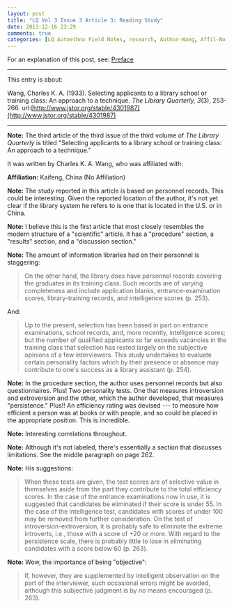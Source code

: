```yaml
---
layout: post
title: "LQ Vol 3 Issue 3 Article 3: Reading Study"
date: 2013-12-16 23:29
comments: true
categories: [LQ Autoethno Field Notes, research, Author-Wang, Affil-No Affil]
---
```


For an explanation of this post, see:
[Preface](/blog/2013/08/14/lq-autoethnography-research-journal-preface/)

---

This entry is about:

Wang, Charles K. A. (1933). Selecting applicants to a
library school or training class: An approach to a
technique. *The Library Quarterly, 3*(3), 253-266.
url:[http://www.jstor.org/stable/4301987](http://www.jstor.org/stable/4301987)

---

**Note:** The third article of the third issue of the
third volume of *The Library Quarterly* is titled
"Selecting applicants to a library school or training
class: An approach to a technique."

It was written by Charles K. A. Wang, who was affiliated
with:

**Affiliation:** Kaifeng, China (No Affiliation)

**Note:** The study reported in this article is based on
personnel records. This could be interesting. Given the
reported location of the author, it's not yet clear if
the library system he refers to is one that is located
in the U.S. or in China.

**Note:** I believe this is the first article that most
closely resembles the modern structure of a "scientific"
article. It has a "procedure" section, a "results"
section, and a "discussion section."

**Note:** The amount of information libraries had on
their personnel is staggering:

> On the other hand, the library does have personnel
> records covering the graduates in its training class.
> Such records are of varying completeness and include
> application blanks, entrance-examination scores,
> library-training records, and intelligence scores (p.
> 253).

And:

> Up to the present, selection has been based in part on
> entrance examinations, school records, and, more
> recently, intelligence scores; but the number of
> qualified applicants so far exceeds vacancies in the
> training class that selection has rested largely on
> the subjective opinions of a few interviewers. This
> study undertakes to evaluate certain personality
> factors which by their presence or absence may
> contribute to one's success as a library assistant (p.
> 254).

**Note:** In the procedure section, the author uses
personnel records but also questionnaires. Plus! Two
personality tests. One that measures introversion and
extroversion and the other, which the author developed,
that measures "persistence." Plus!! An efficiency rating
was devised --- to measure how efficient a person was at
books or with people, and so could be placed in the
appropriate position. This is incredible.

**Note:** Interesting correlations throughout.

**Note:** Although it's not labeled, there's essentially
a section that discusses limitations. See the middle
paragraph on page 262.

**Note:** His suggestions:

> When these tests are given, the test scores are of
> selective value in themselves aside from the part they
> contribute to the total efficiency scores. In the case
> of the entrance examinations now in use, it is
> suggested that candidates be eliminated if their score
> is under 55. In the case of the intelligence test,
> candidates with scores of under 100 may be removed
> from further consideration. On the test of
> introversion-extroversion, it is probably safe to
> eliminate the extreme introverts, i.e., those with a
> score of +20 or more. With regard to the persistence
> scale, there is probably little to lose in eliminating
> candidates with a score below 60 (p. 263).

**Note:** Wow, the importance of being "objective":

> If, however, they are supplemented by intelligent
> observation on the part of the interviewer, such
> occasional errors might be avoided, although this
> subjective judgment is by no means encouraged (p.
> 263).
